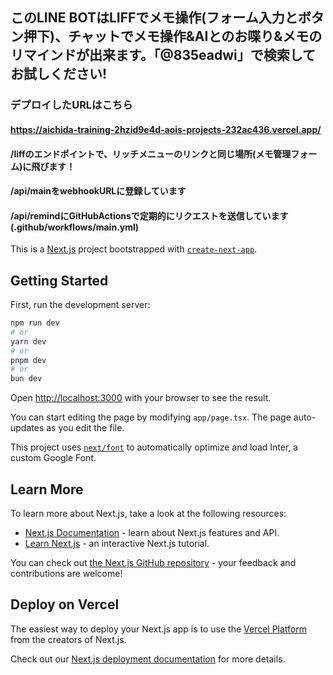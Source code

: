 ## このLINE BOTはLIFFでメモ操作(フォーム入力とボタン押下)、チャットでメモ操作&AIとのお喋り&メモのリマインドが出来ます。「@835eadwi」で検索してお試しください!

### デプロイしたURLはこちら
#### https://aichida-training-2hzid9e4d-aois-projects-232ac436.vercel.app/
#### /liffのエンドポイントで、リッチメニューのリンクと同じ場所(メモ管理フォーム)に飛びます！
#### /api/mainをwebhookURLに登録しています
#### /api/remindにGitHubActionsで定期的にリクエストを送信しています(.github/workflows/main.yml)

This is a [Next.js](https://nextjs.org/) project bootstrapped with [`create-next-app`](https://github.com/vercel/next.js/tree/canary/packages/create-next-app).

## Getting Started

First, run the development server:

```bash
npm run dev
# or
yarn dev
# or
pnpm dev
# or
bun dev
```

Open [http://localhost:3000](http://localhost:3000) with your browser to see the result.

You can start editing the page by modifying `app/page.tsx`. The page auto-updates as you edit the file.

This project uses [`next/font`](https://nextjs.org/docs/basic-features/font-optimization) to automatically optimize and load Inter, a custom Google Font.

## Learn More

To learn more about Next.js, take a look at the following resources:

- [Next.js Documentation](https://nextjs.org/docs) - learn about Next.js features and API.
- [Learn Next.js](https://nextjs.org/learn) - an interactive Next.js tutorial.

You can check out [the Next.js GitHub repository](https://github.com/vercel/next.js/) - your feedback and contributions are welcome!

## Deploy on Vercel

The easiest way to deploy your Next.js app is to use the [Vercel Platform](https://vercel.com/new?utm_medium=default-template&filter=next.js&utm_source=create-next-app&utm_campaign=create-next-app-readme) from the creators of Next.js.

Check out our [Next.js deployment documentation](https://nextjs.org/docs/deployment) for more details.